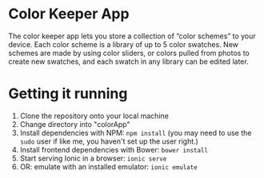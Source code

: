 Color Keeper App
====================

The color keeper app lets you store a collection of “color schemes” to your device. Each color scheme is a library of up to 5 color swatches. New schemes are made by using color sliders, or colors pulled from photos to create new swatches, and each swatch in any library can be edited later.

# Getting it running

1. Clone the repository onto your local machine
2. Change directory into "colorApp"
3. Install dependencies with NPM:
```npm install``` (you may need to use the ```sudo``` user if like me, you haven't set up the user right.)
4. Install frontend dependencies with Bower:
```bower install```
4. Start serving Ionic in a browser:
```ionic serve```
5. OR: emulate with an installed emulator:
```ionic emulate```

